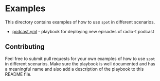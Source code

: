 # Examples

This directory contains examples of how to use `spot` in different scenarios.

- [podcast.yml](https://github.com/umputun/spot/blob/master/examples/podacst.yml) - playbook for deploying new episodes of radio-t podcast


## Contributing

Feel free to submit pull requests for your own examples of how to use `spot` in different scenarios. Make sure the playbook is well documented and has a meaningful name and also add a description of the playbook to this README file.